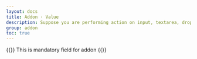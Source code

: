 ```yaml
---
layout: docs
title: Addon · Value
description: Suppose you are performing action on input, textarea, dropdown you should provide one extra field that is value for xpath you have added.
group: addon
toc: true
---
```


{{<callout info>}}
This is mandatory field for addon
{{</callout>}}